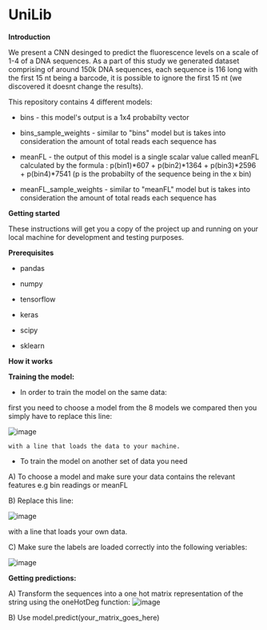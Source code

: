 # UniLib

**Introduction**

We present a CNN desinged to predict the fluorescence levels on a scale of 1-4 of a DNA sequences.
As a part of this study we generated dataset comprising of around 150k DNA sequences, each sequence is 116 long with the first 15 nt being a barcode,
it is possible to ignore the first 15 nt (we discovered it doesnt change the results).

This repository contains 4 different models:

  * bins - this model's output is a 1x4 probabilty vector 
  
  * bins_sample_weights - similar to "bins" model but is takes into consideration the amount of total reads each sequence has

  * meanFL - the output of this model is a single scalar value called meanFL calculated by the formula : p(bin1)*607 + p(bin2)*1364 + p(bin3)*2596 + p(bin4)*7541       (p is the probabilty of the sequence being in the x bin)

  * meanFL_sample_weights - similar to "meanFL" model but is takes into consideration the amount of total reads each sequence has 

**Getting started**

These instructions will get you a copy of the project up and running on your local machine for development and testing purposes.

**Prerequisites**

  * pandas
  
  * numpy
  
  * tensorflow
  
  * keras
  
  * scipy
  
  * sklearn
  
  **How it works**
  
  **Training the model:**
  
  * In order to train the model on the same data:
  
  first you need to choose a model from the 8 models we compared then you simply have to replace this line:
  
  ![image](https://user-images.githubusercontent.com/101515707/177045823-2edb66a4-3a76-48df-b430-8dbaf21a93c7.png)
    
    with a line that loads the data to your machine.
    
  * To train the model on another set of data you need 
  
  A) To choose a model and make sure your data contains the relevant features e.g bin readings or meanFL
  
  B) Replace this line:
  
  ![image](https://user-images.githubusercontent.com/101515707/177045823-2edb66a4-3a76-48df-b430-8dbaf21a93c7.png)
  
  with a line that loads your own data.
  
  C) Make sure the labels are loaded correctly into the following veriables:
  
  ![image](https://user-images.githubusercontent.com/101515707/177046169-451b154b-f47a-45c6-b512-eb612a97f395.png)
  
  **Getting predictions:**
  
  A) Transform the sequences into a one hot matrix representation of the string using the oneHotDeg function:
  ![image](https://user-images.githubusercontent.com/101515707/177046458-7cfd1ac1-04b9-4642-8ad3-d47767c9e2a4.png)

  B) Use model.predict(your_matrix_goes_here)
  
  
  
  
  
  

  
